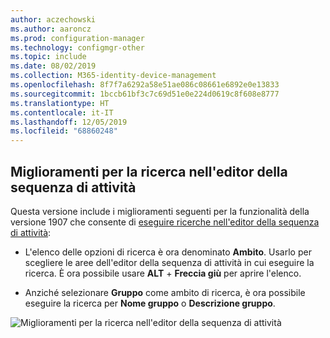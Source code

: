 ```yaml
---
author: aczechowski
ms.author: aaroncz
ms.prod: configuration-manager
ms.technology: configmgr-other
ms.topic: include
ms.date: 08/02/2019
ms.collection: M365-identity-device-management
ms.openlocfilehash: 8f7f7a6292a58e51ae086c08661e6892e0e13833
ms.sourcegitcommit: 1bccb61bf3c7c69d51e0e224d0619c8f608e8777
ms.translationtype: HT
ms.contentlocale: it-IT
ms.lasthandoff: 12/05/2019
ms.locfileid: "68860248"
---
```

## <a name="bkmk_tssearch"></a> Miglioramenti per la ricerca nell'editor della sequenza di attività

<!--4621085-->

Questa versione include i miglioramenti seguenti per la funzionalità della versione 1907 che consente di [eseguire ricerche nell'editor della sequenza di attività](/sccm/core/get-started/2019/technical-preview-1907#bkmk_tsedit):

- L'elenco delle opzioni di ricerca è ora denominato **Ambito**. Usarlo per scegliere le aree dell'editor della sequenza di attività in cui eseguire la ricerca. È ora possibile usare **ALT** + **Freccia giù** per aprire l'elenco.

- Anziché selezionare **Gruppo** come ambito di ricerca, è ora possibile eseguire la ricerca per **Nome gruppo** o **Descrizione gruppo**.

![Miglioramenti per la ricerca nell'editor della sequenza di attività](../../media/4621085-task-sequence-search-1908.png)
